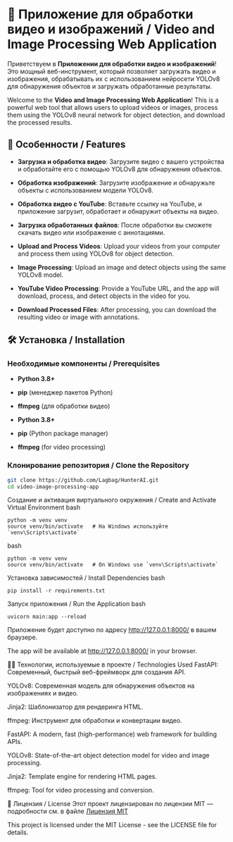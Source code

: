 # 🎥 Приложение для обработки видео и изображений / Video and Image Processing Web Application

Приветствуем в **Приложении для обработки видео и изображений**! Это мощный веб-инструмент, который позволяет загружать видео и изображения, обрабатывать их с использованием нейросети YOLOv8 для обнаружения объектов и загружать обработанные результаты.

Welcome to the **Video and Image Processing Web Application**! This is a powerful web tool that allows users to upload videos or images, process them using the YOLOv8 neural network for object detection, and download the processed results.

## 🌟 Особенности / Features

- **Загрузка и обработка видео**: Загрузите видео с вашего устройства и обработайте его с помощью YOLOv8 для обнаружения объектов.
- **Обработка изображений**: Загрузите изображение и обнаружьте объекты с использованием модели YOLOv8.
- **Обработка видео с YouTube**: Вставьте ссылку на YouTube, и приложение загрузит, обработает и обнаружит объекты на видео.
- **Загрузка обработанных файлов**: После обработки вы сможете скачать видео или изображение с аннотациями.

- **Upload and Process Videos**: Upload your videos from your computer and process them using YOLOv8 for object detection.
- **Image Processing**: Upload an image and detect objects using the same YOLOv8 model.
- **YouTube Video Processing**: Provide a YouTube URL, and the app will download, process, and detect objects in the video for you.
- **Download Processed Files**: After processing, you can download the resulting video or image with annotations.

## 🛠️ Установка / Installation

### Необходимые компоненты / Prerequisites

- **Python 3.8+**
- **pip** (менеджер пакетов Python)
- **ffmpeg** (для обработки видео)

- **Python 3.8+**
- **pip** (Python package manager)
- **ffmpeg** (for video processing)

### Клонирование репозитория / Clone the Repository

```bash
git clone https://github.com/Lagbag/HunterAI.git
cd video-image-processing-app
```

Создание и активация виртуального окружения / Create and Activate Virtual Environment
bash
```
python -m venv venv
source venv/bin/activate   # На Windows используйте `venv\Scripts\activate`
```
bash
```
python -m venv venv
source venv/bin/activate   # On Windows use `venv\Scripts\activate`
```
Установка зависимостей / Install Dependencies
bash
```
pip install -r requirements.txt
```
Запуск приложения / Run the Application
bash
```
uvicorn main:app --reload
```

Приложение будет доступно по адресу http://127.0.0.1:8000/ в вашем браузере.

The app will be available at http://127.0.0.1:8000/ in your browser.

👨‍💻 Технологии, используемые в проекте / Technologies Used
FastAPI: Современный, быстрый веб-фреймворк для создания API.

YOLOv8: Современная модель для обнаружения объектов на изображениях и видео.

Jinja2: Шаблонизатор для рендеринга HTML.

ffmpeg: Инструмент для обработки и конвертации видео.

FastAPI: A modern, fast (high-performance) web framework for building APIs.

YOLOv8: State-of-the-art object detection model for video and image processing.

Jinja2: Template engine for rendering HTML pages.

ffmpeg: Tool for video processing and conversion.

📜 Лицензия / License
Этот проект лицензирован по лицензии MIT — подробности см. в файле [Лицензия MIT](LICENSE)

This project is licensed under the MIT License - see the LICENSE file for details.

